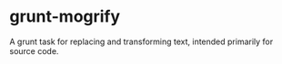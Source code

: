 grunt-mogrify
=============

A grunt task for replacing and transforming text, intended primarily for source code.
